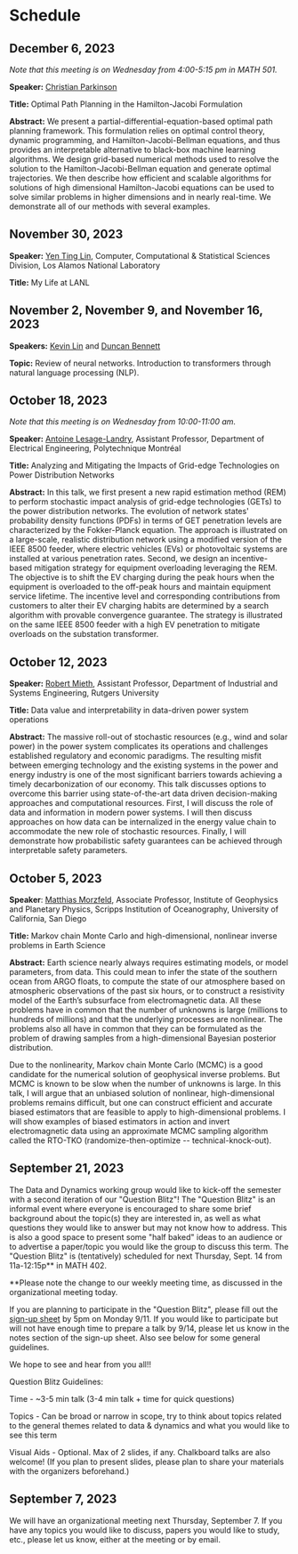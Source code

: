 # Schedule

## December 6, 2023

*Note that this meeting is on Wednesday from 4:00-5:15 pm in MATH 501.*

**Speaker:** [Christian Parkinson](https://sites.google.com/math.arizona.edu/chparkin/)

**Title:** Optimal Path Planning in the Hamilton-Jacobi Formulation

**Abstract:** We present a partial-differential-equation-based optimal path planning framework. This formulation relies on optimal control theory, dynamic programming, and Hamilton-Jacobi-Bellman equations, and thus provides an interpretable alternative to black-box machine learning algorithms.  We design grid-based numerical methods used to resolve the solution to the Hamilton-Jacobi-Bellman equation and generate optimal trajectories.  We then describe how efficient and scalable algorithms for solutions of high dimensional Hamilton-Jacobi equations can be used to solve similar problems in higher dimensions and in nearly real-time. We demonstrate all of our methods with several examples.

## November 30, 2023

**Speaker:** [Yen Ting Lin](https://cnls.lanl.gov/external/people/Yen_Ting_Lin.php), Computer, Computational & Statistical Sciences Division, Los Alamos National Laboratory

**Title:** My Life at LANL

## November 2, November 9, and November 16, 2023

**Speakers:** [Kevin Lin](https://www.math.arizona.edu/~klin/index.php) and [Duncan Bennett](https://www.math.arizona.edu/people/bennettduncantai)

**Topic:** Review of neural networks. Introduction to transformers through natural language processing (NLP).


## October 18, 2023

*Note that this meeting is on Wednesday from 10:00-11:00 am.*

**Speaker:** [Antoine Lesage-Landry](https://alesagelandry.github.io/), Assistant Professor, Department of Electrical Engineering, Polytechnique Montréal

**Title:** Analyzing and Mitigating the Impacts of Grid-edge Technologies on Power Distribution Networks

**Abstract:** In this talk, we first present a new rapid estimation method (REM) to perform stochastic impact analysis of grid-edge technologies (GETs) to the power distribution networks. The evolution of network states' probability density functions (PDFs) in terms of GET penetration levels are characterized by the Fokker-Planck equation. The approach is illustrated on a large-scale, realistic distribution network using a modified version of the IEEE 8500 feeder, where electric vehicles (EVs) or photovoltaic systems are installed at various penetration rates. Second, we design an incentive-based mitigation strategy for equipment overloading leveraging the REM. The objective is to shift the EV charging during the peak hours when the equipment is overloaded to the off-peak hours and maintain equipment service lifetime. The incentive level and corresponding contributions from customers to alter their EV charging habits are determined by a search algorithm with provable convergence guarantee. The strategy is illustrated on the same IEEE 8500 feeder with a high EV penetration to mitigate overloads on the substation transformer.

## October 12, 2023

**Speaker:** [Robert Mieth](https://mieth-robert.github.io/), Assistant Professor, Department of Industrial and Systems Engineering, Rutgers University

**Title:** Data value and interpretability in data-driven power system operations

**Abstract:** The massive roll-out of stochastic resources (e.g., wind and solar power) in the power system complicates its operations and challenges established regulatory and economic paradigms. The resulting misfit between emerging technology and the existing systems in the power and energy industry is one of the most significant barriers towards achieving a timely decarbonization of our economy. This talk discusses options to overcome this barrier using state-of-the-art data driven decision-making approaches and computational resources. First, I will discuss the role of data and information in modern power systems. I will then discuss approaches on how data can be internalized in the energy value chain to accommodate the new role of stochastic resources. Finally, I will demonstrate how probabilistic safety guarantees can be achieved through interpretable safety parameters. 

## October 5, 2023

**Speaker**: [Matthias Morzfeld](https://igppweb.ucsd.edu/~mmorzfeld/), Associate Professor, Institute of Geophysics and Planetary Physics, Scripps Institution of Oceanography, University of California, San Diego

**Title:** Markov chain Monte Carlo and high-dimensional, nonlinear inverse problems in Earth Science

**Abstract:** Earth science nearly always requires estimating models, or model parameters, from data. This could mean to infer the state of the southern ocean from ARGO floats, to compute the state of our atmosphere based on atmospheric observations of the past six hours, or to construct a resistivity model of the Earth’s subsurface from electromagnetic data. All these problems have in common that the number of unknowns is large (millions to hundreds of millions) and that the underlying processes are nonlinear. The problems also all have in common that they can be formulated as the problem of drawing samples from a high-dimensional Bayesian posterior distribution.

Due to the nonlinearity, Markov chain Monte Carlo (MCMC) is a good candidate for the numerical solution of geophysical inverse problems. But MCMC is known to be slow when the number of unknowns is large. In this talk, I will argue that an unbiased solution of nonlinear, high-dimensional problems remains difficult, but one can construct efficient and accurate biased estimators that are feasible to apply to high-dimensional problems. I will show examples of biased estimators in action and invert electromagnetic data using an approximate MCMC sampling algorithm called the RTO-TKO (randomize-then-optimize -- technical-knock-out). 

## September 21, 2023

The Data and Dynamics working group would like to kick-off the semester with a second iteration of our "Question Blitz"! The "Question Blitz" is an informal event where everyone is encouraged to share some brief background about the topic(s) they are interested in, as well as what questions they would like to answer but may not know how to address. This is also a good space to present some "half baked" ideas to an audience or to advertise a paper/topic you would like the group to discuss this term. The "Question Blitz" is (tentatively) scheduled for next Thursday, Sept. 14 from 11a-12:15p** in MATH 402. 

**Please note the change to our weekly meeting time, as discussed in the organizational meeting today.



If you are planning to participate in the "Question Blitz", please fill out the [sign-up sheet](https://docs.google.com/spreadsheets/d/1bupjxRbp0LOxMe-bCUItptC9CkZsOvc7p7k2_zZ6nZE/edit?pli=1#gid=0) by 5pm on Monday 9/11. If you would like to participate but will not have enough time to prepare a talk by 9/14, please let us know in the notes section of the sign-up sheet. Also see below for some general guidelines.



We hope to see and hear from you all!!



Question Blitz Guidelines: 

Time - ~3-5 min talk (3-4 min talk + time for quick questions)

Topics - Can be broad or narrow in scope, try to think about topics related to the general themes related to data & dynamics and what you would like to see this term

Visual Aids - Optional. Max of 2 slides, if any. Chalkboard talks are also welcome! (If you plan to present slides, please plan to share your materials with the organizers beforehand.) 

## September 7, 2023

We will have an organizational meeting next Thursday, September 7. If you have any topics you would like to discuss, papers you would like to study, etc., please let us know, either at the meeting or by email. 
